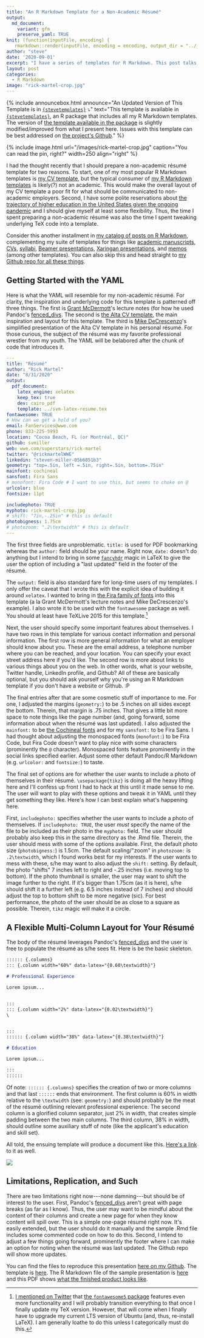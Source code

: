 ```yaml
---
title: "An R Markdown Template for a Non-Academic Résumé"
output:
  md_document:
    variant: gfm
    preserve_yaml: TRUE
knit: (function(inputFile, encoding) {
   rmarkdown::render(inputFile, encoding = encoding, output_dir = "../_posts") })
author: "steve"
date: '2020-09-01'
excerpt: "I have a series of templates for R Markdown. This post talks about my template for non-academic résumés."
layout: post
categories:
  - R Markdown
image: "rick-martel-crop.jpg"
---
```


{% include announcebox.html announce="An Updated Version of This Template is in <a href='http://svmiller.com/stevetemplates'><code class='highlighter-rouge'>{stevetemplates}</code></a> ⤵️" text="This template is available in <a href='http://svmiller.com/stevetemplates'><code class='highlighter-rouge'>{stevetemplates}</code></a>, an R package that includes all my R Markdown templates. The version of <a href='http://svmiller.com/stevetemplates/reference/resume.html'>the template available in the package</a> is slightly modified/improved from what I present here. Issues with this template can be best addressed on <a href='https://github.com/svmiller/stevetemplates'>the project's Github</a>." %}


{% include image.html url="/images/rick-martel-crop.jpg" caption="You can read the pin, right?" width=250 align="right" %}

<style>
img[src*='#center'] { 
    display: block;
    margin: auto;
}
</style>



I had the thought recently that I should prepare a non-academic résumé template for two reasons. To start, one of my most popular R Markdown templates is [my CV template](http://svmiller.com/blog/2016/03/svm-r-markdown-cv/), but the typical consumer of [my R Markdown templates](https://github.com/svmiller/svm-r-markdown-templates) is likely(?) not an academic. This would make the overall layout of my CV template a poor fit for what should be communicated to non-academic employers. Second, I have some polite reservations about [the trajectory of higher education in the United States given the ongoing pandemic](https://www.nature.com/articles/d41586-020-01518-y) and I should give myself at least some flexibility. Thus, the time I spent preparing a non-academic résumé was also the time I spent tweaking underlying TeX code into a template.

Consider this another installment in [my catalog of posts on R Markdown](http://svmiller.com/categories/#R%20Markdown), complementing my suite of templates for things like [academic manuscripts](http://svmiller.com/blog/2016/02/svm-r-markdown-manuscript/), [CVs](http://svmiller.com/blog/2016/03/svm-r-markdown-cv/), [syllabi](http://svmiller.com/blog/2016/07/r-markdown-syllabus/), [Beamer presentations](http://svmiller.com/blog/2019/08/r-markdown-template-beamer-presentations/), [Xaringan presentations](http://svmiller.com/blog/2018/02/r-markdown-xaringan-theme/), and [memos](http://svmiller.com/blog/2019/06/r-markdown-memo-template/) (among other templates). You can also skip this and head straight to [my Github repo for all these things](https://github.com/svmiller/svm-r-markdown-templates).

## Getting Started with the YAML

Here is what the YAML will resemble for my non-academic résumé. For clarity, the inspiration and underlying code for this template is patterned off three things. The first is [Grant McDermott](https://grantmcdermott.com/)'s lecture notes (for how he used Pandoc's [fenced_divs](https://pandoc.org/MANUAL.html#extension-fenced_divs). The second is [the Alta CV template](https://github.com/liantze/AltaCV), the main inspiration and layout for this template. The third is [Mike DeCrescenzo](https://mikedecr.github.io/)'s simplified presentation of the Alta CV template in his personal résumé. For those curious, the subject of the résumé was my favorite professional wrestler from my youth. The YAML will be belabored after the chunk of code that introduces it.

```yaml
---
title: "Résumé"
author: "Rick Martel"
date: "8/31/2020"
output: 
  pdf_document:
    latex_engine: xelatex
    keep_tex: true
    dev: cairo_pdf
    template: ../svm-latex-resume.tex
fontawesome: TRUE
# How can we get a hold of you?
email: FanServices@wwe.com
phone: 833-225-5993
location: "Cocoa Beach, FL (or Montréal, QC)"
github: svmiller
web: wwe.com/superstars/rick-martel
twitter: "@rickmartelWWE"
linkedin: "steven-miller-05b6851b3"
geometry: "top=.5in, left =.5in, right=.5in, bottom=.75in"
mainfont: cochineal
sansfont: Fira Sans
# monofont: Fira Code # I want to use this, but seems to choke on @
urlcolor: blue
fontsize: 11pt

includephoto: TRUE
myphoto: rick-martel-crop.jpg
# shift: "7in,-.25in" # this is default
photobigness: 1.75cm
# photozoom: ".2\textwidth" # this is default
---
```

The first three fields are unproblematic. `title:` is used for PDF bookmarking whereas the `author:` field should be your name. Right now, `date:` doesn't do anything but I intend to bring in some [`fancyhdr`](https://ctan.org/pkg/fancyhdr?lang=en) magic in LaTeX to give the user the option of including a "last updated" field in the footer of the résumé.

The `output:` field is also standard fare for long-time users of my templates. I only offer the caveat that I wrote this with the explicit idea of building it around `xelatex`. I wanted to bring in [the Fira family of fonts](https://fonts.google.com/specimen/Fira+Sans) into this template (a la Grant McDermott's lecture notes and Mike DeCrescenzo's example). I also wrote it to be used with the `fontawesome` package as well. You should at least have TeXLive 2015 for this template.[^fontawesome5]

[^fontawesome5]: [I mentioned on Twitter](https://twitter.com/stevenvmiller/status/1298645134469476354) that [the `fontawesome5` package](http://mirrors.ibiblio.org/CTAN/fonts/fontawesome5/doc/fontawesome5.pdf) features even more functionality and I will probably transition everything to that once I finally update my TeX version. However, that will come when I finally have to upgrade my current LTS version of Ubuntu (and, thus, re-install LaTeX). I am generally loathe to do this unless I categorically must do this.

Next, the user should specify some important features about themselves. I have two rows in this template for various contact information and personal information. The first row is more general information for what an employer should know about you. These are the email address, a telephone number where you can be reached, and your location. You can specify your exact street address here if you'd like. The second row is more about links to various things about you on the web. In other words, what is your website, Twitter handle, LinkedIn profile, and Github? All of these are basically optional, but you should ask yourself why you're using an R Markdown template if you don't have a website or Github. :P

The final entries after that are some cosmetic stuff of importance to me. For one, I adjusted the margins (`geometry:`) to be .5 inches on all sides except the bottom. Therein, that margin is .75 inches. That gives a little bit more space to note things like the page number (and, going forward, some information about when the résumé was last updated). I also adjusted the `mainfont:` to be [the Cochineal fonts](https://ctan.org/pkg/cochineal?lang=en) and for my `sansfont:` to be Fira Sans. I had thought about adjusting the monospaced fonts (`monofont:`) to be Fira Code, but Fira Code doesn't want to play nice with some characters (prominently the `@` character). Monospaced fonts feature prominently in the social links specified earlier. Adjust some other default Pandoc/R Markdown (e.g. `urlcolor:` and `fontsize:`) to taste.

The final set of options are for whether the user wants to include a photo of themselves in their résumé. `\usepackage{tikz}` is doing all the heavy lifting here and I'll confess up front I had to hack at this until it made sense to me. The user will want to play with these options and tweak it in YAML until they get something they like. Here's how I can best explain what's happening here.

First, `includephoto:` specifies whether the user wants to include a photo of themselves. If `includephoto: TRUE`, the user *must* specify the name of the file to be included as their photo in the `myphoto:` field. The user should probably also keep this in the same directory as the .Rmd file. Therein, the user should mess with some of the options available. First, the default photo size (`photobigness:`) is 1.5cm. The default scaling/"zoom" in `photozoom:` is `.2\textwidth`, which I found works best for my interests. If the user wants to mess with these, s/he may want to also adjust the `shift:` setting. By default, the photo "shifts" 7 inches left to right and -.25 inches (i.e. moving top to bottom). If the photo thumbnail is smaller, the user may want to shift the image further to the right. If it's bigger than 1.75cm (as it is here), s/he should shift it a further left (e.g. 6.5 inches instead of 7 inches) and should adjust the top to bottom shift to be more negative (sic). For best performance, the photo of the user should be as close to a square as possible. Therein, `tikz` magic will make it a circle.


## A Flexible Multi-Column Layout for Your Résumé

The body of the résumé leverages Pandoc's [fenced_divs](https://pandoc.org/MANUAL.html#extension-fenced_divs) and the user is free to populate the résumé as s/he sees fit. Here is be the basic skeleton.

```markdown
:::::: {.columns}
::: {.column width="60%" data-latex="{0.60\textwidth}"}

# Professional Experience

Lorem ipsum...


:::
::: {.column width="2%" data-latex="{0.02\textwidth}"}
\


:::
:::::: {.column width="38%" data-latex="{0.38\textwidth}"}

# Education

Lorem ipsum...

:::
::::::

```

Of note: `:::::: {.columns}` specifies the creation of two or more columns and that last `::::::` ends that environment. The first column is 60% in width relative to the `\textwidth` (see: `geometry:`) and should probably be the meat of the résumé outlining relevant professional experience. The second column is a glorified column separator, just 2% in width, that creates simple padding between the two main columns. The third column, 38% in width, should outline some auxiliary stuff of note (like the applicant's education and skill set).

All told, the ensuing template will produce a document like this. [Here's a link](https://github.com/svmiller/svm-r-markdown-templates/blob/master/resume-example/svm-resume-example.pdf) to it as well.



![](../../../../../../images/rick-martel-fake-cv-svm-rmarkdown-resume.png#center)


## Limitations, Replication, and Such

There are two limitations right now---none damning---but should be of interest to the user. First,  Pandoc's [fenced_divs](https://pandoc.org/MANUAL.html#extension-fenced_divs) aren't great with page breaks (as far as I know). Thus, the user may want to be mindful about the content of their columns and create a new page for when they know content will spill over. This is a simple one-page résumé right now. It's easily extended, but the user should do it manually and the sample .Rmd file includes some commented code on how to do this. Second, I intend to adjust a few things going forward, prominently the footer where I can make an option for noting when the résumé was last updated. The Github repo will show more updates.

You can find the files to reproduce this presentation [here on my Github](https://github.com/svmiller/svm-r-markdown-templates/tree/master/resume-example). The template is [here](https://github.com/svmiller/svm-r-markdown-templates/blob/master/svm-latex-resume.tex). The R Markdown file of the sample presentation is [here](https://github.com/svmiller/svm-r-markdown-templates/blob/master/resume-example/svm-resume-example.Rmd) and this PDF shows [what the finished product looks like](https://github.com/svmiller/svm-r-markdown-templates/blob/master/resume-example/svm-resume-example.pdf). 


